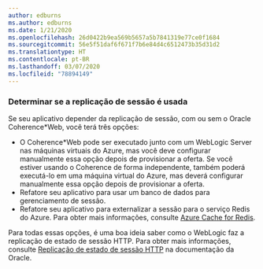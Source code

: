 ```yaml
---
author: edburns
ms.author: edburns
ms.date: 1/21/2020
ms.openlocfilehash: 26d0422b9ea569b5657a5b7841319e77ce0f1684
ms.sourcegitcommit: 56e5f51daf6f671f7b6e84d4c6512473b35d31d2
ms.translationtype: HT
ms.contentlocale: pt-BR
ms.lasthandoff: 03/07/2020
ms.locfileid: "78894149"
---
```

### <a name="determine-whether-session-replication-is-used"></a>Determinar se a replicação de sessão é usada

Se seu aplicativo depender da replicação de sessão, com ou sem o Oracle Coherence*Web, você terá três opções:

* O Coherence*Web pode ser executado junto com um WebLogic Server nas máquinas virtuais do Azure, mas você deve configurar manualmente essa opção depois de provisionar a oferta. Se você estiver usando o Coherence de forma independente, também poderá executá-lo em uma máquina virtual do Azure, mas deverá configurar manualmente essa opção depois de provisionar a oferta.
* Refatore seu aplicativo para usar um banco de dados para gerenciamento de sessão.
* Refatore seu aplicativo para externalizar a sessão para o serviço Redis do Azure. Para obter mais informações, consulte [Azure Cache for Redis](/azure/azure-cache-for-redis/cache-overview).

Para todas essas opções, é uma boa ideia saber como o WebLogic faz a replicação de estado de sessão HTTP. Para obter mais informações, consulte [Replicação de estado de sessão HTTP](https://docs.oracle.com/en/middleware/fusion-middleware/weblogic-server/12.2.1.4/clust/failover.html#GUID-E13D8142-66BA-46A1-854F-4FC6F82992DD) na documentação da Oracle.
